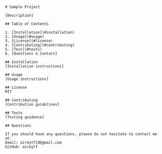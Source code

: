 
    
    # Sample Project

    [Description]

    ## Table of Contents

    1. [Installation](#installation)
    2. [Usage](#usage)
    3. [License](#license)
    4. [Contributing](#contributing)
    5. [Test](#tests)
    6. [Questions & Contact]

    ## Installation
    [Installation instructions]

    ## Usage
    [Usage instructions]

    ## License 
    MIT

    ## Contributing
    [Contribution guidelines]

    ## Tests
    [Testing guidance]

    ## Questions

    If you should have any questions, please do not hesitate to contact me at:
    Email: aireytf19@gmail.com
    GitHub: aireytf
  
  